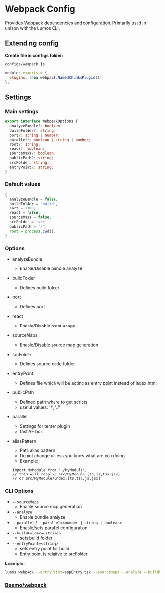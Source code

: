 # Webpack Config

Provides Webpack dependencies and configuration. Primarily used in unison with the
[Lumos](https://www.npmjs.com/package/@oriflame/lumos) CLI.

## Extending config

**Create file in configs folder:**

`configs/webpack.js`

```js
modules.exports = {
  plugins: [new webpack.NamedChunksPlugin()],
};
```

## Settings

### Main settings

```ts
export interface WebpackOptions {
  analyzeBundle?: boolean;
  buildFolder?: string;
  port?: string | number;
  parallel?: boolean | string | number;
  root?: string;
  react?: boolean;
  sourceMaps?: boolean;
  publicPath?: string;
  srcFolder: string;
  entryPoint?: string;
}
```

### Default values

```ts
{
  analyzeBundle = false,
  buildFolder = 'build',
  port = 3000,
  react = false,
  sourceMaps = false,
  srcFolder = 'src',
  publicPath = '/',
  root = process.cwd(),
}
```

### Options

- analyzeBundle
  - Enable/Disable bundle analyze
- buildFolder
  - Defines build folder
- port
  - Defines port
- react
  - Enable/Disable react usage
- sourceMaps
  - Enable/Disable source map generation
- srcFolder
  - Defines source code folder
- entryPoint
  - Defines file which will be acting as entry point instead of index.html
- publicPath
  - Defined path where to get scripts
  - useful values: '/', './'
- parallel
  - Settings for terser plugin
  - fast AF boii
- aliasPattern

  - Path alias pattern
  - Do not change unless you know what are you doing
  - Example:

  ```tsx
  import MyModule from '~/MyModule';
  // this will resolve src/MyModule.[ts,js,tsx,jsx]
  // or src/MyModule/index.[ts,tsx,js,jsx]
  ```

### CLI Options

- `--sourceMaps`
  - Enable source map generation
- `--analyze`
  - Enable bundle analyze
- `--parallel` / `--parallel=<number | string | boolean>`
  - Enable/sets parallel configuration
- `--buildFolder=<string>`
  - sets build folder
- `--entryPoint=<string>`
  - sets entry point for build
  - Entry point is relative to srcFolder

**Example:**

```bash
lumos webpack --entryPoint=appEntry.tsx --sourceMaps --analyze --buildFolder=build
```

### [Beemo/webpack](https://milesj.gitbook.io/beemo/driver/webpack)
